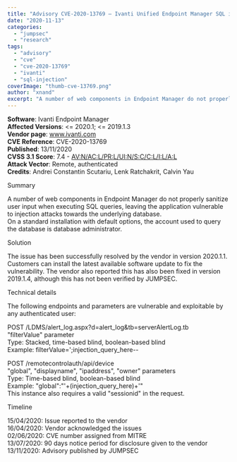 ```yaml
---
title: "Advisory CVE-2020-13769 – Ivanti Unified Endpoint Manager SQL injection"
date: "2020-11-13"
categories: 
  - "jumpsec"
  - "research"
tags: 
  - "advisory"
  - "cve"
  - "cve-2020-13769"
  - "ivanti"
  - "sql-injection"
coverImage: "thumb-cve-13769.png"
author: "xnand"
excerpt: "A number of web components in Endpoint Manager do not properly sanitize user input when executing SQL queries, leaving the application vulnerable to injection attacks towards the underlying database. On a standard installation with default options, the account used to query the database is database administrator."
---
```


**Software**: Ivanti Endpoint Manager  
**Affected Versions**: <= 2020.1; <= 2019.1.3  
**Vendor page**: www.ivanti.com  
**CVE Reference**: CVE-2020-13769  
**Published**: 13/11/2020  
**CVSS 3.1 Score**: 7.4 - [AV:N/AC:L/PR:L/UI:N/S:C/C:L/I:L/A:L](https://nvd.nist.gov/vuln-metrics/cvss/v3-calculator?vector=AV:N/AC:L/PR:L/UI:N/S:C/C:L/I:L/A:L&version=3.1)  
**Attack Vector**: Remote, authenticated  
**Credits**: Andrei Constantin Scutariu, Lenk Ratchakrit, Calvin Yau

Summary

A number of web components in Endpoint Manager do not properly sanitize user input when executing SQL queries, leaving the application vulnerable to injection attacks towards the underlying database.  
On a standard installation with default options, the account used to query the database is database administrator.

Solution

The issue has been successfully resolved by the vendor in version 2020.1.1. Customers can install the latest available software update to fix the vulnerability. The vendor also reported this has also been fixed in version 2019.1.4, although this has not been verified by JUMPSEC.

Technical details

The following endpoints and parameters are vulnerable and exploitable by any authenticated user:

POST /LDMS/alert\_log.aspx?d=alert\_log&tb=serverAlertLog.tb  
"filterValue" parameter  
Type: Stacked, time-based blind, boolean-based blind  
Example: filterValue=';injection\_query\_here--

POST /remotecontrolauth/api/device  
"global", "displayname", "ipaddress", "owner" parameters  
Type: Time-based blind, boolean-based blind  
Example: "global":"'+(injection\_query\_here)+'"  
This instance also requires a valid "sessionid" in the request.

Timeline

15/04/2020: Issue reported to the vendor  
16/04/2020: Vendor acknowledged the issues  
02/06/2020: CVE number assigned from MITRE  
13/07/2020: 90 days notice period for disclosure given to the vendor  
13/11/2020: Advisory published by JUMPSEC
